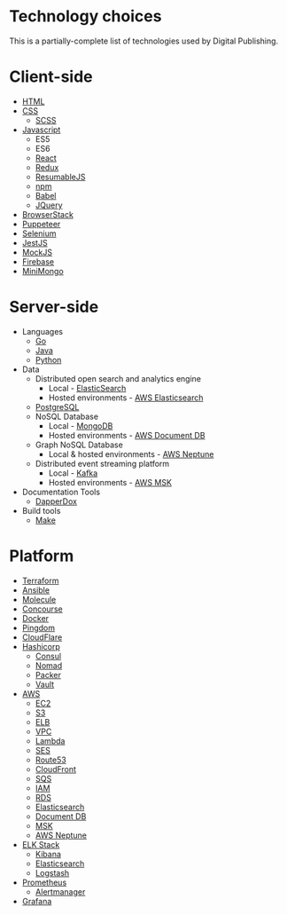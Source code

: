 Technology choices
==================

This is a partially-complete list of technologies used by Digital Publishing.

# Client-side

* [HTML](https://developer.mozilla.org/en-US/docs/Web/Guide/HTML/HTML5)
* [CSS](https://developer.mozilla.org/en-US/docs/Web/CSS/CSS3)
  * [SCSS](https://sass-lang.com/)
* [Javascript](https://developer.mozilla.org/en-US/docs/Web/JavaScript)
  * ES5
  * ES6
  * [React](https://reactjs.org/)
  * [Redux](https://redux.js.org/)
  * [ResumableJS](http://www.resumablejs.com/)
  * [npm](https://www.npmjs.com/)
  * [Babel](https://babeljs.io/)
  * [JQuery](https://jquery.com/)
* [BrowserStack](https://www.browserstack.com/)
* [Puppeteer](https://github.com/GoogleChrome/puppeteer)
* [Selenium](https://www.seleniumhq.org/)
* [JestJS](https://jestjs.io/)
* [MockJS](https://www.npmjs.com/package/mockjs)
* [Firebase](https://firebase.google.com/)
* [MiniMongo](https://www.npmjs.com/package/minimongo)

# Server-side

* Languages
  * [Go](https://golang.org/)
  * [Java](http://www.oracle.com/technetwork/java/javase/downloads/index.html)
  * [Python](https://www.python.org/)
* Data
  * Distributed open search and analytics engine
    * Local - [ElasticSearch](https://www.elastic.co/)
    * Hosted environments - [AWS Elasticsearch](https://aws.amazon.com/elasticsearch-service/)
  * [PostgreSQL](https://www.postgresql.org/)
  * NoSQL Database
    * Local - [MongoDB](https://www.mongodb.com/)
    * Hosted environments - [AWS Document DB](https://aws.amazon.com/documentdb/)
  *  Graph NoSQL Database
     * Local & hosted environments - [AWS Neptune](https://aws.amazon.com/neptune/)
  * Distributed event streaming platform
    * Local - [Kafka](https://kafka.apache.org/)
    * Hosted environments - [AWS MSK](https://aws.amazon.com/msk/)
* Documentation Tools
  * [DapperDox](http://dapperdox.io/)
* Build tools
  * [Make](https://www.gnu.org/software/make/)

# Platform

* [Terraform](https://www.terraform.io/)
* [Ansible](https://www.ansible.com/)
* [Molecule](https://molecule.readthedocs.io/en/stable/)
* [Concourse](https://concourse-ci.org/)
* [Docker](https://www.docker.com/)
* [Pingdom](https://www.pingdom.com/)
* [CloudFlare](https://www.cloudflare.com/)
* [Hashicorp](https://www.hashicorp.com/)
  * [Consul](https://www.consul.io/)
  * [Nomad](https://www.nomadproject.io/)
  * [Packer](https://www.packer.io/)
  * [Vault](https://www.vaultproject.io/)
* [AWS](https://aws.amazon.com/)
  * [EC2](https://aws.amazon.com/ec2/)
  * [S3](https://aws.amazon.com/s3/)
  * [ELB](https://aws.amazon.com/elasticloadbalancing/)
  * [VPC](https://aws.amazon.com/vpc/)
  * [Lambda](https://aws.amazon.com/lambda/)
  * [SES](https://aws.amazon.com/ses/)
  * [Route53](https://aws.amazon.com/route53/)
  * [CloudFront](https://aws.amazon.com/cloudfront/)
  * [SQS](https://aws.amazon.com/sqs/)
  * [IAM](https://aws.amazon.com/iam/)
  * [RDS](https://aws.amazon.com/rds/)
  * [Elasticsearch](https://aws.amazon.com/elasticsearch-service/)
  * [Document DB](https://aws.amazon.com/documentdb/)
  * [MSK](https://aws.amazon.com/msk/)
  * [AWS Neptune](https://aws.amazon.com/neptune/)
* [ELK Stack](https://www.elastic.co/elk-stack)
  * [Kibana](https://www.elastic.co/products/kibana)
  * [Elasticsearch](https://www.elastic.co/products/elasticsearch)
  * [Logstash](https://www.elastic.co/products/logstash)
* [Prometheus](https://prometheus.io/)
  * [Alertmanager](https://prometheus.io/docs/alerting/alertmanager/)
* [Grafana](https://grafana.com/)

